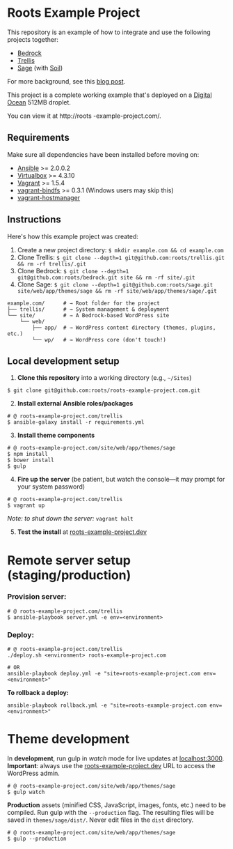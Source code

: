 # Roots Example Project

This repository is an example of how to integrate and use the following projects together:

* [Bedrock](https://github.com/roots/bedrock)
* [Trellis](https://github.com/roots/trellis)
* [Sage](https://github.com/roots/sage) (with [Soil](https://github.com/roots/soil))

For more background, see this [blog post](https://roots.io/a-modern-wordpress-example/).

This project is a complete working example that's deployed on a [Digital Ocean](https://roots.io/r/digitalocean/) 512MB droplet.

You can view it at http://roots -example-project.com/.

## Requirements

Make sure all dependencies have been installed before moving on:

* [Ansible](http://docs.ansible.com/ansible/intro_installation.html#latest-releases-via-pip) >= 2.0.0.2
* [Virtualbox](https://www.virtualbox.org/wiki/Downloads) >= 4.3.10
* [Vagrant](http://www.vagrantup.com/downloads.html) >= 1.5.4
* [vagrant-bindfs](https://github.com/gael-ian/vagrant-bindfs#installation) >= 0.3.1 (Windows users may skip this)
* [vagrant-hostmanager](https://github.com/smdahlen/vagrant-hostmanager#installation)

## Instructions

Here's how this example project was created:

1. Create a new project directory: `$ mkdir example.com && cd example.com`
2. Clone Trellis: `$ git clone --depth=1 git@github.com:roots/trellis.git && rm -rf trellis/.git`
3. Clone Bedrock: `$ git clone --depth=1 git@github.com:roots/bedrock.git site && rm -rf site/.git`
4. Clone Sage: `$ git clone --depth=1 git@github.com:roots/sage.git site/web/app/themes/sage && rm -rf site/web/app/themes/sage/.git`

```shell
example.com/      # → Root folder for the project
├── trellis/      # → System management & deployment
└── site/         # → A Bedrock-based WordPress site
    └── web/
        ├── app/  # → WordPress content directory (themes, plugins, etc.)
        └── wp/   # → WordPress core (don't touch!)
```

## Local development setup

1. **Clone this repository** into a working directory (e.g., `~/Sites`)
  ```shell
  $ git clone git@github.com:roots/roots-example-project.com.git
  ```

2. **Install external Ansible roles/packages**
  ```shell
  # @ roots-example-project.com/trellis
  $ ansible-galaxy install -r requirements.yml
  ```

3. **Install theme components**
  ```shell
  # @ roots-example-project.com/site/web/app/themes/sage
  $ npm install
  $ bower install
  $ gulp
  ```

4. **Fire up the server** (be patient, but watch the console––it may prompt for your system password)
  ```shell
  # @ roots-example-project.com/trellis
  $ vagrant up
  ```
  _Note: to shut down the server:_ `vagrant halt`

5. **Test the install** at [roots-example-project.dev](http://roots-example-project.dev/)

# Remote server setup (staging/production)

### Provision server:
```shell
# @ roots-example-project.com/trellis
$ ansible-playbook server.yml -e env=<environment>
```

### Deploy:
```shell
# @ roots-example-project.com/trellis
./deploy.sh <environment> roots-example-project.com

# OR
ansible-playbook deploy.yml -e "site=roots-example-project.com env=<environment>"
```

**To rollback a deploy:**
```shell
ansible-playbook rollback.yml -e "site=roots-example-project.com env=<environment>"
```

# Theme development

In **development**, run gulp in _watch_ mode for live updates at [localhost:3000](http://localhost:3000). **Important**: always use the [roots-example-project.dev](http://roots-example-project.dev/wp/wp-admin/) URL to access the WordPress admin.
```shell
# @ roots-example-project.com/site/web/app/themes/sage
$ gulp watch
```

**Production** assets (minified CSS, JavaScript, images, fonts, etc.) need to be compiled. Run gulp with the `--production` flag. The resulting files will be saved in `themes/sage/dist/`. Never edit files in the `dist` directory.

```shell
# @ roots-example-project.com/site/web/app/themes/sage
$ gulp --production
```
